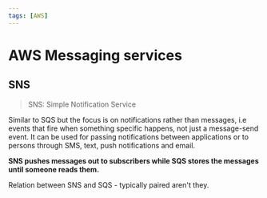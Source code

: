 ```yaml
---
tags: [AWS]
---
```


# AWS Messaging services

## SNS

> SNS: Simple Notification Service

Similar to SQS but the focus is on notifications rather than messages, i.e
events that fire when something specific happens, not just a message-send event.
It can be used for passing notifications between applications or to persons
through SMS, text, push notifications and email.

**SNS pushes messages out to subscribers while SQS stores the messages until
someone reads them.**

Relation between SNS and SQS - typically paired aren't they.
